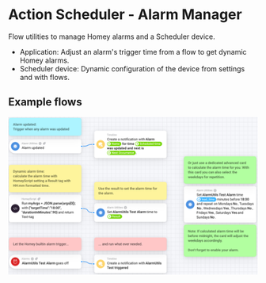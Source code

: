 # Action Scheduler - Alarm Manager

Flow utilities to manage Homey alarms and a Scheduler device.

- Application: Adjust an alarm's trigger time from a flow to get dynamic Homey alarms.
- Scheduler device: Dynamic configuration of the device from settings and with flows.

## Example flows

![Example flows](/local_assets/flow-examples.png)
